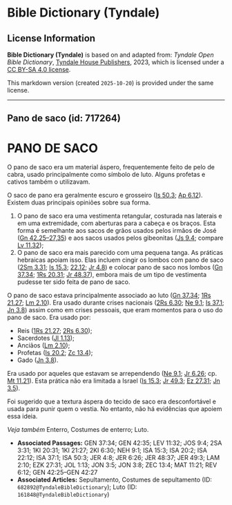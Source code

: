 # Bible Dictionary (Tyndale)

## License Information

**Bible Dictionary (Tyndale)** is based on and adapted from: _Tyndale Open Bible Dictionary_, [Tyndale House Publishers](https://tyndaleopenresources.com/), 2023, which is licensed under a [CC BY-SA 4.0 license](https://creativecommons.org/licenses/by-sa/4.0/legalcode.en).

This markdown version (created `2025-10-20`) is provided under the same license.



--------------------------------

## Pano de saco (id: 717264)

PANO DE SACO
============

O pano de saco era um material áspero, frequentemente feito de pelo de cabra, usado principalmente como símbolo de luto. Alguns profetas e cativos também o utilizavam.

O saco de pano era geralmente escuro e grosseiro ([Is 50\.3](https://ref.ly/Isa50:3); [Ap 6\.12](https://ref.ly/Rev6:12)). Existem duas principais opiniões sobre sua forma.

1. O pano de saco era uma vestimenta retangular, costurada nas laterais e em uma extremidade, com aberturas para a cabeça e os braços. Esta forma é semelhante aos sacos de grãos usados pelos irmãos de José ([Gn 42\.25–27,35](https://ref.ly/Gen42:25-Gen42:27,Gen42:35)) e aos sacos usados pelos gibeonitas ([Js 9\.4](https://ref.ly/Josh9:4); compare [Lv 11\.32](https://ref.ly/Lev11:32));
2. O pano de saco era mais parecido com uma pequena tanga. As práticas hebraicas apoiam isso. Elas incluem cingir os lombos com pano de saco ([2Sm 3\.31](https://ref.ly/2Sam3:31); [Is 15\.3](https://ref.ly/Isa15:3); [22\.12](https://ref.ly/Isa22:12); [Jr 4\.8](https://ref.ly/Jer4:8)) e colocar pano de saco nos lombos ([Gn 37\.34](https://ref.ly/Gen37:34); [1Rs 20\.31](https://ref.ly/1Kgs20:31); [Jr 48\.37](https://ref.ly/Jer48:37)), embora mais de um tipo de vestimenta pudesse ter sido feita de pano de saco.

O pano de saco estava principalmente associado ao luto ([Gn 37\.34](https://ref.ly/Gen37:34); [1Rs 21\.27](https://ref.ly/1Kgs21:27); [Lm 2\.10](https://ref.ly/Lam2:10)). Era usado durante crises nacionais ([2Rs 6\.30](https://ref.ly/2Kgs6:30); [Ne 9\.1](https://ref.ly/Neh9:1); [Is 37\.1](https://ref.ly/Isa37:1); [Jn 3\.8](https://ref.ly/Jonah3:8)) assim como em crises pessoais, que eram momentos para o uso do pano de saco. Era usado por:

* Reis ([1Rs 21\.27](https://ref.ly/1Kgs21:27); [2Rs 6\.30](https://ref.ly/2Kgs6:30));
* Sacerdotes ([Jl 1\.13](https://ref.ly/Joel1:13));
* Anciãos ([Lm 2\.10](https://ref.ly/Lam2:10));
* Profetas ([Is 20\.2](https://ref.ly/Isa20:2); [Zc 13\.4](https://ref.ly/Zech13:4));
* Gado ([Jn 3\.8](https://ref.ly/Jonah3:8)).

Era usado por aqueles que estavam se arrependendo ([Ne 9\.1](https://ref.ly/Neh9:1); [Jr 6\.26](https://ref.ly/Jer6:26); cp. [Mt 11\.21](https://ref.ly/Matt11:21)). Esta prática não era limitada a Israel ([Is 15\.3](https://ref.ly/Isa15:3); [Jr 49\.3](https://ref.ly/Jer49:3); [Ez 27\.31](https://ref.ly/Ezek27:31); [Jn 3\.5](https://ref.ly/Jonah3:5)).

Foi sugerido que a textura áspera do tecido de saco era desconfortável e usada para punir quem o vestia. No entanto, não há evidências que apoiem essa ideia.

*Veja também* Enterro, Costumes de enterro; Luto.

* **Associated Passages:** GEN 37:34; GEN 42:35; LEV 11:32; JOS 9:4; 2SA 3:31; 1KI 20:31; 1KI 21:27; 2KI 6:30; NEH 9:1; ISA 15:3; ISA 20:2; ISA 22:12; ISA 37:1; ISA 50:3; JER 4:8; JER 6:26; JER 48:37; JER 49:3; LAM 2:10; EZK 27:31; JOL 1:13; JON 3:5; JON 3:8; ZEC 13:4; MAT 11:21; REV 6:12; GEN 42:25–GEN 42:27
* **Associated Articles:** Sepultamento, Costumes de sepultamento (ID: `682892@TyndaleBibleDictionary`); Luto (ID: `161848@TyndaleBibleDictionary`)

